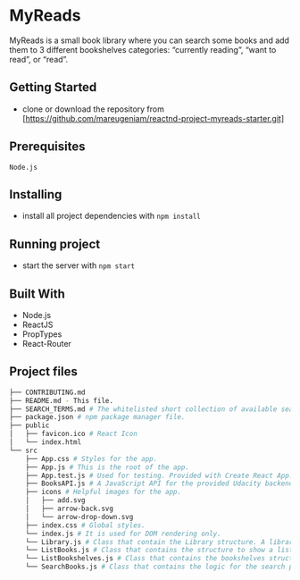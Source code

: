 # MyReads

MyReads is a small book library where you can search some books and add them to 3 different bookshelves categories: “currently reading”, “want to read”, or “read”.

## Getting Started

* clone or download the repository from [https://github.com/mareugeniam/reactnd-project-myreads-starter.git]

## Prerequisites

```
Node.js
```

## Installing

* install all project dependencies with `npm install`

## Running project

* start the server with `npm start`

## Built With

* Node.js
* ReactJS
* PropTypes
* React-Router

## Project files
```bash
├── CONTRIBUTING.md
├── README.md - This file.
├── SEARCH_TERMS.md # The whitelisted short collection of available search terms for you to use within the app.
├── package.json # npm package manager file.
├── public
│   ├── favicon.ico # React Icon
│   └── index.html
└── src
    ├── App.css # Styles for the app.
    ├── App.js # This is the root of the app.
    ├── App.test.js # Used for testing. Provided with Create React App.
    ├── BooksAPI.js # A JavaScript API for the provided Udacity backend. Instructions for the methods are below.
    ├── icons # Helpful images for the app.
    │   ├── add.svg
    │   ├── arrow-back.svg
    │   └── arrow-drop-down.svg
    ├── index.css # Global styles.
    └── index.js # It is used for DOM rendering only.
    └── Library.js # Class that contain the Library structure. A library consists of bookshelves with lists of books in each one. The library itself has a title and each bookshelf has a title too.
    └── ListBooks.js # Class that contains the structure to show a list of books as a grid and its logic.
    └── ListBookshelves.js # Class that contains the bookshelves structure. A ListBookshelves consist of a list of bookshelves. Each bookshelf consists of a title and a list of books.
    └── SearchBooks.js # Class that contains the logic for the search page.
```